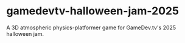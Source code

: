 # gamedevtv-halloween-jam-2025
A 3D atmospheric physics-platformer game for GameDev.tv's 2025 halloween jam.
